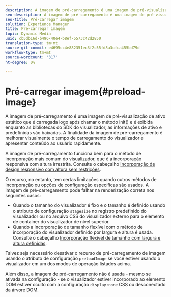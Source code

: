 ```yaml
---
description: A imagem de pré-carregamento é uma imagem de pré-visualização de ativo estático que é carregada logo após chamar o método init() e é exibida enquanto as bibliotecas do SDK do visualizador, as informações de ativo e predefinidas são baixadas. A finalidade da imagem de pré-carregamento é melhorar visualmente o tempo de carregamento do visualizador e apresentar conteúdo ao usuário rapidamente.
seo-description: A imagem de pré-carregamento é uma imagem de pré-visualização de ativo estático que é carregada logo após chamar o método init() e é exibida enquanto as bibliotecas do SDK do visualizador, as informações de ativo e predefinidas são baixadas. A finalidade da imagem de pré-carregamento é melhorar visualmente o tempo de carregamento do visualizador e apresentar conteúdo ao usuário rapidamente.
seo-title: Pré-carregar imagem
solution: Experience Manager
title: Pré-carregar imagem
topic: Dynamic Media
uuid: cb5db16d-b496-40e4-b8ef-5573c42d2850
translation-type: tm+mt
source-git-commit: e4695cc4e882351ec3f2c55fd8a3cfca455bd79d
workflow-type: tm+mt
source-wordcount: '317'
ht-degree: 0%

---
```



# Pré-carregar imagem{#preload-image}

A imagem de pré-carregamento é uma imagem de pré-visualização de ativo estático que é carregada logo após chamar o método init() e é exibida enquanto as bibliotecas do SDK do visualizador, as informações de ativo e predefinidas são baixadas. A finalidade da imagem de pré-carregamento é melhorar visualmente o tempo de carregamento do visualizador e apresentar conteúdo ao usuário rapidamente.

A imagem de pré-carregamento funciona bem para o método de incorporação mais comum do visualizador, que é a incorporação responsiva com altura irrestrita. Consulte o cabeçalho [Incorporação de design responsivo com altura sem restrições](../../c-html5-aem-asset-viewers/c-html5-aem-interactive-images/c-html5-aem-interactive-images.md#section-6bb5d3c502544ad18a58eafe12a13435).

O recurso, no entanto, tem certas limitações quando outros métodos de incorporação ou opções de configuração específicas são usados. A imagem de pré-carregamento pode falhar na renderização correta nos seguintes casos:

* Quando o tamanho do visualizador é fixo e o tamanho é definido usando o atributo de configuração `stagesize` no registro predefinido do visualizador ou no arquivo CSS do visualizador externo para o elemento de container do visualizador de nível superior.
* Quando a incorporação de tamanho flexível com o método de incorporação do visualizador definido por largura e altura é usada. Consulte o cabeçalho [Incorporação flexível de tamanho com largura e altura definidas](../../c-html5-aem-asset-viewers/c-html5-aem-interactive-images/c-html5-aem-interactive-images.md#section-6bb5d3c502544ad18a58eafe12a13435).

Talvez seja necessário desativar o recurso de pré-carregamento de imagem usando o atributo de configuração `preloadImage` se você estiver usando o visualizador em um dos modos de operação listados acima.

Além disso, a imagem de pré-carregamento não é usada - mesmo se ativada na configuração - se o visualizador estiver incorporado ao elemento DOM estiver oculto com a configuração `display:none` CSS ou desconectado da árvore DOM.
